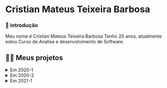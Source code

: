 # Cristian Mateus Teixeira Barbosa



### :book: introdução

Meu nome é Cristian Mateus Teixeira Barbosa Tenho 20 anos, atualmente estou Curso de Analise e desenvolvimento de Software.



## :man_technologist: Meus projetos

<details>
  <summary>Em 2020-1</summary>

O projeto integrador no inicio de 2020 foi de um aplicativo de segurança domiciliar, que foi desenvolvido e criado para uma inovação no mercado de segurança, com a facilidade e funcionalidade de ter a autonomia da segurança do seu domicílio.



##### :man_teacher: Parceiro Acadêmico

FATEC - Prof. Jessen Vidal, proposto pelo o Prof. Jean Carlos Lourenço Costa da disciplina de Programação em Microinformática.

[GIT](https://github.com/Rafael-BD/SlimSystem-API)



##### Tecnologias Utilizadas

[App inventor](https://appinventor.mit.edu) e  [kodular](https://www.kodular.io)  - é uma linguagem visual de blocos para criar aplicativos Android.

[firebase](https://firebase.google.com/products/realtime-database/?utm_source=google&utm_medium=cpc&utm_campaign=latam-BR-all-pt-dr-SKWS-all-all-trial-e-dr-1011454-LUAC0008679&utm_content=text-ad-none-any-DEV_c-CRE_429626774316-ADGP_Hybrid%20%7C%20SKWS%20-%20EXA%20%7C%20Txt%20~%20Compute_Firebase-KWID_43700066431125567-kwd-312330826250&utm_term=KW_firebase-ST_Firebase&gclid=CjwKCAjwrqqSBhBbEiwAlQeqGi-Fsw0Zm0CZHlbUi-l5d_oEqcTx9shZNZD5AGjEdP--fGkoiY1kfBoCE4EQAvD_BwE&gclsrc=aw.ds) - é uma plataforma desenvolvida pelo Google para a criação de aplicativos móveis e web.

[airtable](https://www.airtable.com/?utm_source=google&utm_medium=cpc&utm_extra5=kwd-98523555182&utm_extra2=11493609735&utm_extra10=120737223988&creative=475905503164&device=c&cx=row&targetid=kwd-98523555182&campaignid=11493609735&adgroupid=120737223988&utm_campaign=brand_creator&utm_content=bofu_freetrial&gclid=CjwKCAjwrqqSBhBbEiwAlQeqGv5aIHvPCIKqJFiw0vVQDxpMbpIDsqEPDGFiZ9OQcHcbjLF6ze3E0BoCn0AQAvD_BwE) - é um serviço de colaboração em nuvem m híbrido planilha-banco de dados, com as características de um banco de dados, mas aplicado a uma planilha.

droidcam - é uma aplicação para Android que permite usufruir da camara e micro do dispositivo móvel a partir de qualquer lugar.



##### Contribuições pessoais 

Programar a linkagem da camera ao aplicativo e a integração do aplicativo com o firebase e airtable.



##### Hard skill

firebase - Sei com autonomia.

Kodular - sei com autonomia.



##### Soft skills

Comunicação - foi de grande importância para o desenvolvimento do projeto, e se tornou crucial para o projeto pois havia começado da pandemia e tivemos que continuar EAD o que dificultou no começo a comunicação.

aprender a aprender - como ainda novo e não conhecia muito sobre a área a aprender a adquirir conhecimentos e disposição para o desenvolvimento do projeto .

planejamento - foi necessário o planejamento constante para definirmos os estágios de desenvolvimento do projeto e de como organizaríamos as tarefas do projetos.

</details>



<details>
  <summary>Em 2020-2</summary>

Foi desenvolvido um aplicativo de gerenciamento para controle da jornada de trabalho dos motoristas de forma parametrizável, visando funcionalidades de planejamento,acompanhamento e controle.

##### :man_teacher: Parceiro Acadêmico

[IACIT](https://www.iacit.com.br)

[GIT](https://github.com/DevSlim001/PI_2020.2)



##### Tecnologias Utilizadas

Java

Java swing

PostgreSQL

NetBeans



##### Contribuições pessoais 

Desenvolvimento do banco de dados 

##### Soft skills



</details>



<details>
  <summary>Em 2021-1</summary>



##### :man_teacher: Parceiro Acadêmico

[NESS Health](https://ness.com.br/health.php) empresa de tecnologia que inova e transforma diariamente a área da saúde, implementando tecnologias que transformam a medicina moderna.

[GIT](https://github.com/DevSlim001/API_NEDUC)



##### Tecnologias Utilizadas

Java

HTML 5

CSS 3

Spring

Mysql

##### Contribuições pessoais 

##### Soft skills



<details>
  <summary>Em 2021-2</summary>



##### :man_teacher: Parceiro Acadêmico

[Embraer](https://embraer.com/br/pt)

[GIT](https://github.com/DevSlim001/API_Slim_4Semestre)

##### Tecnologias Utilizadas

Java

HTML 5

CSS 3

Spring

JavaScript

ReactJs

##### Contribuições pessoais 

##### Soft skills



</details>



### 